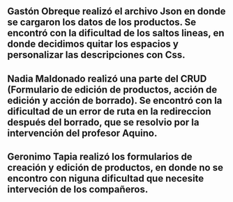 ## Gastón Obreque realizó el archivo Json en donde se cargaron los datos de los productos. Se encontró con la dificultad de los saltos lineas, en donde decidimos quitar los espacios y personalizar las descripciones con Css. 
## Nadia Maldonado realizó una parte del CRUD (Formulario de edición de productos, acción de edición y acción de borrado). Se encontró con la dificultad de un error de ruta en la redireccion después del borrado, que se resolvio por la intervención del profesor Aquino. 
## Geronimo Tapia realizó los formularios de creación y edición de productos, en donde no se encontro con niguna dificultad que necesite interveción de los compañeros. 